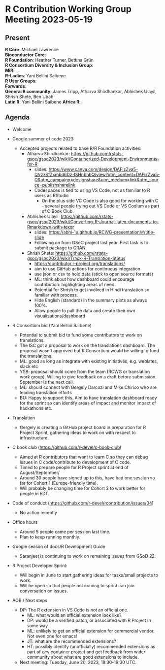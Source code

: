 # R Contribution Working Group Meeting 2023-05-19

## Present

**R Core**: Michael Lawrence    
**Bioconductor Core**:   
**R Foundation**:  Heather Turner, Bettina Grün   
**R Consortium Diversity & Inclusion Group**:   
**MiR**:   
**R-Ladies**: Yani Bellini Saibene  
**R User Groups**:   
**Forwards**:   
**General R community**: James Tripp, Atharva Shirdhankar, Abhishek Ulayil, Shrish Shete, Ben Ubah    
**Latin R**: Yani Bellini Saibene
**Africa R**: 

## Agenda

- Welcome

- Google summer of code 2023
    - Accepted projects related to base R/R Foundation activities:
        - Atharva Shirdhankar: https://github.com/rstats-gsoc/gsoc2023/wiki/Containerized-Development-Environments-for-R
            - slides: https://www.canva.com/design/DAFizZva5-Q/rzzSfZxmbd6Dz-lSHnbnbQ/view?utm_content=DAFizZva5-Q&utm_campaign=designshare&utm_medium=link&utm_source=publishsharelink
            - Codespaces is tied to using VS Code, not as familiar to R users as RStudio
                - On the plus side VC Code is also good for working with C - several people trying out VS Code or VS Codium as part of C Book Club.
        - Abhishek Ulayil: https://github.com/rstats-gsoc/gsoc2023/wiki/Converting-R-Journal-latex-documents-to-Rmarkdown-with-texor
            - slides: https://abhi-1u.github.io/RCWG-presentation/#/title-slide
            - Following on from GSoC project last year. First task is to submit package to CRAN.
        - Shrish Shete: https://github.com/rstats-gsoc/gsoc2023/wiki/Track-R-Translation-Status 
            - https://contributor.r-project.org/translations/
            - aim to use GitHub actions for continuous integration
            - use json or csv to hold data (stick to open source formats)
            - ML: think about how dashboard could encourage contribution: highlighting areas of need.
            - Potential for Shrish to get involved in Hindi translation so familiar with process.
            - Hide English (standard) in the summary plots as always 100%.
            - Allow people to pull the data and create their own visualisations/dashboard

- R Consortium bid (Yani Bellini Saibene)
    - Potential to submit bid to fund some contributors to work on translations.
    - The ISC got a proposal to work on the translations dashboard.  The proposal wasn't approved but R Consortium would be willing to fund the translations.  
    - ML: good as long as integrate with existing initiatives, e.g. weblates, slack etc
    - YSB: proposal should come from the team (RCWG or translation work group). Willing to give feedback on a draft before submission. September is the next call.
    - ML: should connect with Gergely Darcozi and Mike Chirico who are leading translation efforts
    - BU: Happy to support this. Aim to have translation dashboard ready for the sprint so can identify areas of impact and monitor impact of hackathons etc. 

- Translation
    - Gergely is creating a GitHub project board in preparation for R Project Sprint, gathering ideas to work on with respect to infrastructure.

- C book club (https://github.com/r-devel/c-book-club)
    - Aimed at R contributors that want to learn C so they can debug issues in C code/contribute to development of C code.
    - Timed to prepare people for R Project sprint at end of August/September/
    - Around 30 people have signed up to this, have had one session so far for Cohort 1 (Europe-friendly time).
    - Will probably be changing time for Cohort 2 to work better for people in EDT.

- Code of conduct (https://github.com/r-devel/rcontribution/issues/34)
    - No action recently

- Office hours 
    - Around 5 people came per session last time.
    - Plan to keep running monthly.

- Google season of docs/R Development Guide
    - Saranjeet is continuing to work on remaining issues from GSoD 22.
 
- R Project Developer Sprint: 
    - Will begin in June to start gathering ideas for tasks/small projects to work.
    - Will be open so that people not coming to sprint can join conversation on issues.

- AOB / Next steps
    - DP: The R extension in VS Code is not an official one.
        - ML: what would an official extension look like?
        - DP: would be a verified patch, or associated with R Project in some way
        - ML: unlikely to get an official extension for commercial vendor. Not even one for emacs!
        - JT: what are the recommended extensions?
        - HT: possibly identify (unofficially) recommended extensions as part of dev container project and get feedback from wider community about what are good extensions to include.
    - Next meeting: Tuesday, June 20, 2023, 18:30-19:30 UTC.
